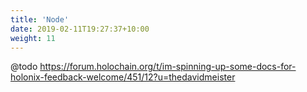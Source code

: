 ```yaml
---
title: 'Node'
date: 2019-02-11T19:27:37+10:00
weight: 11
---
```


@todo https://forum.holochain.org/t/im-spinning-up-some-docs-for-holonix-feedback-welcome/451/12?u=thedavidmeister
